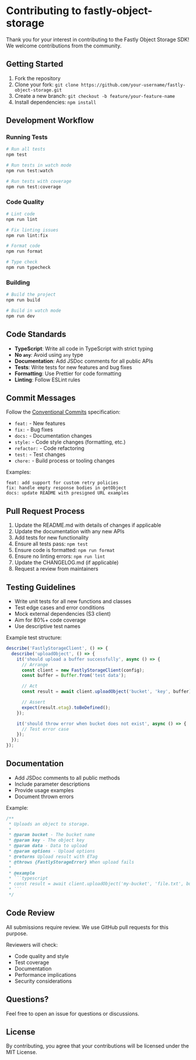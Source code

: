 # Contributing to fastly-object-storage

Thank you for your interest in contributing to the Fastly Object Storage SDK! We welcome contributions from the community.

## Getting Started

1. Fork the repository
2. Clone your fork: `git clone https://github.com/your-username/fastly-object-storage.git`
3. Create a new branch: `git checkout -b feature/your-feature-name`
4. Install dependencies: `npm install`

## Development Workflow

### Running Tests

```bash
# Run all tests
npm test

# Run tests in watch mode
npm run test:watch

# Run tests with coverage
npm run test:coverage
```

### Code Quality

```bash
# Lint code
npm run lint

# Fix linting issues
npm run lint:fix

# Format code
npm run format

# Type check
npm run typecheck
```

### Building

```bash
# Build the project
npm run build

# Build in watch mode
npm run dev
```

## Code Standards

- **TypeScript**: Write all code in TypeScript with strict typing
- **No `any`**: Avoid using `any` type
- **Documentation**: Add JSDoc comments for all public APIs
- **Tests**: Write tests for new features and bug fixes
- **Formatting**: Use Prettier for code formatting
- **Linting**: Follow ESLint rules

## Commit Messages

Follow the [Conventional Commits](https://www.conventionalcommits.org/) specification:

- `feat:` - New features
- `fix:` - Bug fixes
- `docs:` - Documentation changes
- `style:` - Code style changes (formatting, etc.)
- `refactor:` - Code refactoring
- `test:` - Test changes
- `chore:` - Build process or tooling changes

Examples:
```
feat: add support for custom retry policies
fix: handle empty response bodies in getObject
docs: update README with presigned URL examples
```

## Pull Request Process

1. Update the README.md with details of changes if applicable
2. Update the documentation with any new APIs
3. Add tests for new functionality
4. Ensure all tests pass: `npm test`
5. Ensure code is formatted: `npm run format`
6. Ensure no linting errors: `npm run lint`
7. Update the CHANGELOG.md (if applicable)
8. Request a review from maintainers

## Testing Guidelines

- Write unit tests for all new functions and classes
- Test edge cases and error conditions
- Mock external dependencies (S3 client)
- Aim for 80%+ code coverage
- Use descriptive test names

Example test structure:
```typescript
describe('FastlyStorageClient', () => {
  describe('uploadObject', () => {
    it('should upload a buffer successfully', async () => {
      // Arrange
      const client = new FastlyStorageClient(config);
      const buffer = Buffer.from('test data');

      // Act
      const result = await client.uploadObject('bucket', 'key', buffer);

      // Assert
      expect(result.etag).toBeDefined();
    });

    it('should throw error when bucket does not exist', async () => {
      // Test error case
    });
  });
});
```

## Documentation

- Add JSDoc comments to all public methods
- Include parameter descriptions
- Provide usage examples
- Document thrown errors

Example:
```typescript
/**
 * Uploads an object to storage.
 *
 * @param bucket - The bucket name
 * @param key - The object key
 * @param data - Data to upload
 * @param options - Upload options
 * @returns Upload result with ETag
 * @throws {FastlyStorageError} When upload fails
 *
 * @example
 * ```typescript
 * const result = await client.uploadObject('my-bucket', 'file.txt', buffer);
 * ```
 */
```

## Code Review

All submissions require review. We use GitHub pull requests for this purpose.

Reviewers will check:
- Code quality and style
- Test coverage
- Documentation
- Performance implications
- Security considerations

## Questions?

Feel free to open an issue for questions or discussions.

## License

By contributing, you agree that your contributions will be licensed under the MIT License.

